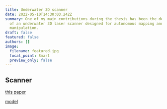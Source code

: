 ```yaml
---
title: Underwater 3D scanner
date: 2022-05-10T14:30:03.242Z
summary: One of my main contributions during the thesis has been the development
  of an underwater 3D laser scanner designed for autonomous mapping and
  manipulation.
draft: false
featured: false
authors: []
image:
  filename: featured.jpg
  focal_point: Smart
  preview_only: false
---
```

## Scanner
[this paper](/publication/underwater-3d-scanner-to-counteract-refraction-calibration-and-experimental-results/)

[model](/publication/underwater-3d-scanner-model-using-a-biaxial-mems-mirror/)